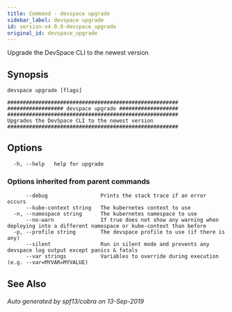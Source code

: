 ```yaml
---
title: Command - devspace upgrade
sidebar_label: devspace upgrade
id: version-v4.0.0-devspace_upgrade
original_id: devspace_upgrade
---
```



Upgrade the DevSpace CLI to the newest version

## Synopsis


```
devspace upgrade [flags]
```

```
#######################################################
################## devspace upgrade ###################
#######################################################
Upgrades the DevSpace CLI to the newest version
#######################################################
```
## Options

```
  -h, --help   help for upgrade
```

### Options inherited from parent commands

```
      --debug                 Prints the stack trace if an error occurs
      --kube-context string   The kubernetes context to use
  -n, --namespace string      The kubernetes namespace to use
      --no-warn               If true does not show any warning when deploying into a different namespace or kube-context than before
  -p, --profile string        The devspace profile to use (if there is any)
      --silent                Run in silent mode and prevents any devspace log output except panics & fatals
      --var strings           Variables to override during execution (e.g. --var=MYVAR=MYVALUE)
```

## See Also

###### Auto generated by spf13/cobra on 13-Sep-2019
